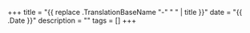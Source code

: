 +++
title = "{{ replace .TranslationBaseName "-" " " | title }}"
date = "{{ .Date }}"
description = ""
tags = []
+++
